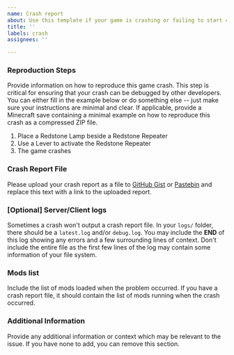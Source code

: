 ```yaml
---
name: Crash report
about: Use this template if your game is crashing or failing to start correctly
title: ''
labels: crash
assignees: ''

---
```


### Reproduction Steps
Provide information on how to reproduce this game crash. This step is critical for ensuring that your crash can be debugged by other developers. You can either fill in the example below or do something else -- just make sure your instructions are minimal and clear. If applicable, provide a Minecraft save containing a minimal example on how to reproduce this crash as a compressed ZIP file.

1. Place a Redstone Lamp beside a Redstone Repeater
2. Use a Lever to activate the Redstone Repeater
3. The game crashes

### Crash Report File
Please upload your crash report as a file to [GitHub Gist](https://gist.github.com/) or [Pastebin](https://pastebin.com/) and replace this text with a link to the uploaded report.

### [Optional] Server/Client logs
Sometimes a crash won't output a crash report file.  In your `logs/` folder, there should be a `latest.log` and/or `debug.log`.  You may include the **END** of this log showing any errors and a few surrounding lines of context.  Don't include the entire file as the first few lines of the log may contain some information of your file system. 

### Mods list
Include the list of mods loaded when the problem occurred.  If you have a crash report file, it should contain the list of mods running when the crash occurred.  

### Additional Information
Provide any additional information or context which may be relevant to the issue. If you have none to add, you can remove this section.
